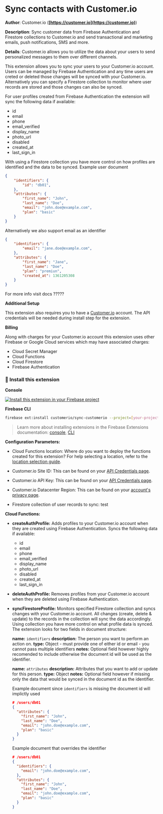 # Sync contacts with Customer.io

**Author**: Customer.io (**[https://customer.io](https://customer.io)**)

**Description**: Sync customer data from Firebase Authentication and Firestore collections to Customer.io and send transactional and marketing emails, push notifications, SMS and more.



**Details**: Customer.io allows you to utilize the data about your users to send personalized messages to them over different channels.

This extension allows you to sync your users to your Customer.io account.
Users can be managed by Firebase Authentication and any time users are creted or deleted those changes will be synced with your Customer.io.
Alternatively you can specify a Firestore collection to monitor where user records are stored and those changes can also be synced.

For user profiles created from Firebase Authentication the extension will sync the following data if available:
- id
- email
- phone
- email_verified
- display_name
- photo_url
- disabled
- created_at
- last_sign_in

With using a Firestore collection you have more control on how profiles are identified and the data to be synced.
Example user document
```json
{
	"identifiers": {
		"id": "db01",
	},
	"attributes": {
		"first_name": "John",
		"last_name": "Doe",
		"email": "john.doe@example.com",
		"plan": "basic"
	}
}
```
Alternatively we also support email as an identifier
```json
{
	"identifiers": {
		"email": "jane.doe@example.com",
	},
	"attributes": {
		"first_name": "Jane",
		"last_name": "Doe",
		"plan": "premiun",
		"created_at": 1361205308
	}
}
```

For more info visit docs ?????

**Additional Setup**

This extension also requires you to have a [Customer.io](https://customer.io) account.
The API credentials will be needed during install step for the extension.

**Billing**

Along with charges for your Customer.io account this extension uses other Firebase or Google Cloud services which may have associated charges:

* Cloud Secret Manager
* Cloud Functions
* Cloud Firestore
* Firebase Authentication

### 🧩 Install this extension

**Console**

[![Install this extension in your Firebase project](https://www.gstatic.com/mobilesdk/210513_mobilesdk/install-extension.png "Install this extension in your Firebase project")][install-link]

[install-link]: https://console.firebase.google.com/project/_/extensions/install?ref=customerio/sync-customerio

**Firebase CLI**

```bash
firebase ext:install customerio/sync-customerio --project=[your-project-id]
```

> Learn more about installing extensions in the Firebase Extensions documentation:
> [console](https://firebase.google.com/docs/extensions/install-extensions?platform=console),
> [CLI](https://firebase.google.com/docs/extensions/install-extensions?platform=cli)





**Configuration Parameters:**

* Cloud Functions location: Where do you want to deploy the functions created for this extension? For help selecting a location, refer to the [location selection guide](https://firebase.google.com/docs/functions/locations).

* Customer.io Site ID: This can be found on your [API Credentials page](https://fly.customer.io/settings/api_credentials).

* Customer.io API Key: This can be found on your [API Credentials page](https://fly.customer.io/settings/api_credentials).

* Customer.io Datacenter Region: This can be found on your [account's privacy page](https://fly.customer.io/settings/privacy).

* Firestore collection of user records to sync: test



**Cloud Functions:**

* **createAuthProfile:** Adds profiles to your Customer.io account when they are created using Firebase Authentication. Syncs the following data if available:
  - id
  - email
  - phone
  - email_verified
  - display_name
  - photo_url
  - disabled
  - created_at
  - last_sign_in


* **deleteAuthProfile:** Removes profiles from your Customer.io account when they are deleted using Firebase Authentication.

* **syncFirestoreProfile:** Monitors specified Firestore collection and syncs changes with your Customer.io account.
All changes (create, delete & update) to the records in the collection will sync the data accordingly.
Using collection you have more control on what profile data is synced.
The extension looks for two fields in document structure:

    **name:** `identifiers`
    **description:** The person you want to perform an action on.
    **type:** Object
        - must provide one of either id or email
        - you cannot pass multiple identifiers
    **notes:** Optional field however highly recomended to include otherwise the document id will be used as the identifier.

    **name:** `attributes`
    **description:** Attributes that you want to add or update for this person.
    **type:** Object
    **notes:** Optional field however if missing only the data that would be synced in the document id as the identifier.

    Example document since `identifiers` is missing the document id will implictly used
    ```json
    # /users/db01
    {
      "attributes": {
        "first_name": "John",
        "last_name": "Doe",
        "email": "john.doe@example.com",
        "plan": "basic"
      }
    }
    ```

    Example document that overrides the identifier

    ```json
    # /users/db01
    {
      "identifiers": {
        "email": "john.doe@example.com",
      },
      "attributes": {
        "first_name": "John",
        "last_name": "Doe",
        "email": "john.doe@example.com",
        "plan": "basic"
      }
    }
    ```

